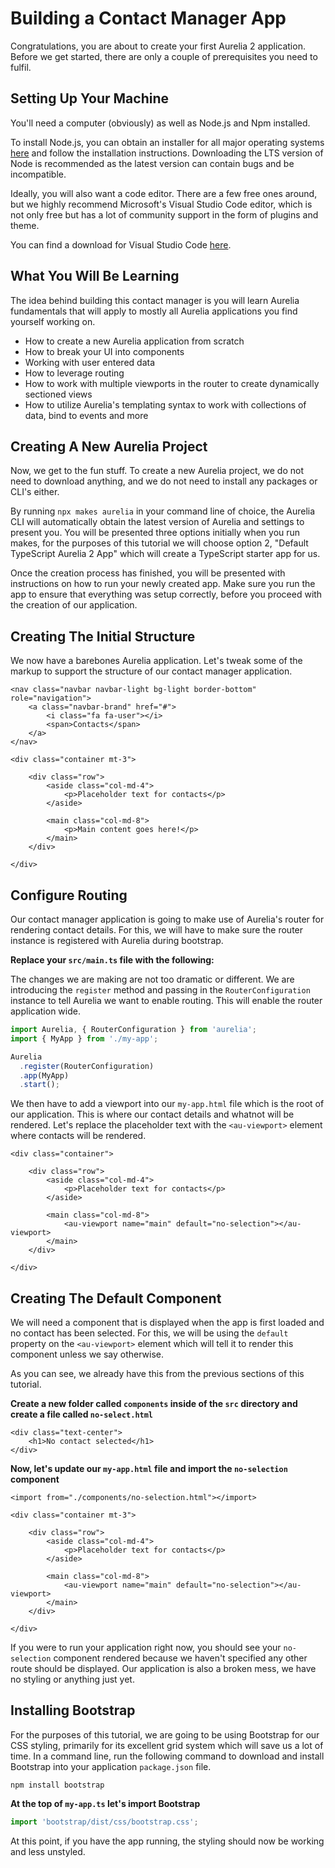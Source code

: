 # Building a Contact Manager App

Congratulations, you are about to create your first Aurelia 2 application. Before we get started, there are only a couple of prerequisites you need to fulfil.

## Setting Up Your Machine

You'll need a computer \(obviously\) as well as Node.js and Npm installed.

To install Node.js, you can obtain an installer for all major operating systems [here](https://nodejs.org/en/download/) and follow the installation instructions. Downloading the LTS version of Node is recommended as the latest version can contain bugs and be incompatible.

Ideally, you will also want a code editor. There are a few free ones around, but we highly recommend Microsoft's Visual Studio Code editor, which is not only free but has a lot of community support in the form of plugins and theme.

You can find a download for Visual Studio Code [here](https://code.visualstudio.com/).

## What You Will Be Learning

The idea behind building this contact manager is you will learn Aurelia fundamentals that will apply to mostly all Aurelia applications you find yourself working on.

* How to create a new Aurelia application from scratch
* How to break your UI into components
* Working with user entered data
* How to leverage routing
* How to work with multiple viewports in the router to create dynamically sectioned views
* How to utilize Aurelia's templating syntax to work with collections of data, bind to events and more

## Creating A New Aurelia Project

Now, we get to the fun stuff. To create a new Aurelia project, we do not need to download anything, and we do not need to install any packages or CLI's either.

By running `npx makes aurelia` in your command line of choice, the Aurelia CLI will automatically obtain the latest version of Aurelia and settings to present you. You will be presented three options initially when you run makes, for the purposes of this tutorial we will choose option 2, "Default TypeScript Aurelia 2 App" which will create a TypeScript starter app for us.

Once the creation process has finished, you will be presented with instructions on how to run your newly created app. Make sure you run the app to ensure that everything was setup correctly, before you proceed with the creation of our application.

## Creating The Initial Structure

We now have a barebones Aurelia application. Let's tweak some of the markup to support the structure of our contact manager application.

```markup
<nav class="navbar navbar-light bg-light border-bottom" role="navigation">
    <a class="navbar-brand" href="#">
        <i class="fa fa-user"></i>
        <span>Contacts</span>
    </a>
</nav>

<div class="container mt-3">

    <div class="row">
        <aside class="col-md-4">
            <p>Placeholder text for contacts</p>
        </aside>

        <main class="col-md-8">
            <p>Main content goes here!</p>
        </main>
    </div>

</div>
```

## Configure Routing

Our contact manager application is going to make use of Aurelia's router for rendering contact details. For this, we will have to make sure the router instance is registered with Aurelia during bootstrap.

**Replace your `src/main.ts` file with the following:**

The changes we are making are not too dramatic or different. We are introducing the `register` method and passing in the `RouterConfiguration` instance to tell Aurelia we want to enable routing. This will enable the router application wide.

```typescript
import Aurelia, { RouterConfiguration } from 'aurelia';
import { MyApp } from './my-app';

Aurelia
  .register(RouterConfiguration)
  .app(MyApp)
  .start();
```

We then have to add a viewport into our `my-app.html` file which is the root of our application. This is where our contact details and whatnot will be rendered. Let's replace the placeholder text with the `<au-viewport>` element where contacts will be rendered.

```markup
<div class="container">

    <div class="row">
        <aside class="col-md-4">
            <p>Placeholder text for contacts</p>
        </aside>

        <main class="col-md-8">
            <au-viewport name="main" default="no-selection"></au-viewport>
        </main>
    </div>

</div>
```

## Creating The Default Component

We will need a component that is displayed when the app is first loaded and no contact has been selected. For this, we will be using the `default` property on the `<au-viewport>` element which will tell it to render this component unless we say otherwise.

As you can see, we already have this from the previous sections of this tutorial.

**Create a new folder called `components` inside of the `src` directory and create a file called `no-select.html`**

```markup
<div class="text-center">
    <h1>No contact selected</h1>
</div>
```

**Now, let's update our `my-app.html` file and import the `no-selection` component**

```markup
<import from="./components/no-selection.html"></import>

<div class="container mt-3">

    <div class="row">
        <aside class="col-md-4">
            <p>Placeholder text for contacts</p>
        </aside>

        <main class="col-md-8">
            <au-viewport name="main" default="no-selection"></au-viewport>
        </main>
    </div>

</div>
```

If you were to run your application right now, you should see your `no-selection` component rendered because we haven't specified any other route should be displayed. Our application is also a broken mess, we have no styling or anything just yet.

## Installing Bootstrap

For the purposes of this tutorial, we are going to be using Bootstrap for our CSS styling, primarily for its excellent grid system which will save us a lot of time. In a command line, run the following command to download and install Bootstrap into your application `package.json` file.

```text
npm install bootstrap
```

**At the top of `my-app.ts` let's import Bootstrap**

```typescript
import 'bootstrap/dist/css/bootstrap.css';
```

At this point, if you have the app running, the styling should now be working and less unstyled.

